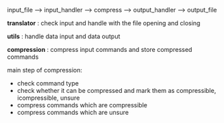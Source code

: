 input_file --> input_handler --> compress --> output_handler --> output_file

**translator**  : check input and handle with the file opening and closing 

**utils**       : handle data input and data output 

**compression** : compress input commands and store compressed commands

main step of compression:
 * check command type 
 * check whether it can be compressed and mark them as compressible, icompressible, unsure
 * compress commands which are compressible
 * compress commands which are unsure 

